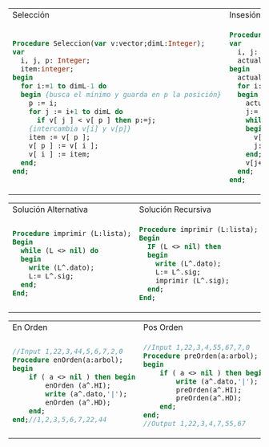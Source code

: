 
<table>
<tr><td>Selección</td><td>Insesión</td></tr>
<tr><td>

```pascal
Procedure Seleccion(var v:vector;dimL:Integer);
var 
  i, j, p: Integer;
  item:integer;
begin
  for i:=1 to dimL-1 do 
  begin {busca el mínimo y guarda en p la posición}
    p := i;
    for j := i+1 to dimL do
      if v[ j ] < v[ p ] then p:=j;
    {intercambia v[i] y v[p]}
    item := v[ p ];   
    v[ p ] := v[ i ];   
    v[ i ] := item;
  end;
end;
```
</td><td>

```pascal
Procedure Insercion(var v:vector;dimL:Integer);
var 
  i, j: Integer; 
  actual:integer;
begin
  actual:=0;
  for i:=2 to dimL do 
  begin 
    actual:= v[i];
    j:= i-1; 
    while (j > 0) and (v[j] > actual) do
    begin
      v[j+1]:= v[j];
      j:=j-1;
    end;  
    v[j+1]:= actual; 
  end;
end;
```
</td></tr>

</table>

<table>
<tr><td>Solución Alternativa</td><td>Solución Recursiva</td></tr><tr><td>

```pascal
Procedure imprimir (L:lista);
Begin
  while (L <> nil) do
  begin
    write (L^.dato);
    L:= L^.sig;
  end;
End;
```
</td><td>

```pascal
Procedure imprimir (L:lista);
Begin
  IF (L <> nil) then
  begin
    write (L^.dato);
    L:= L^.sig;
    imprimir (L^.sig);
  end;
End;
```
</td></tr>
</table>

<table>
<tr>
<td> En Orden </td> <td> Pos Orden </td><td> Pre Orden </td>
</tr>
<tr>
<td>
 
```pascal
//Input 1,22,3,44,5,6,7,2,0
Procedure enOrden(a:arbol);
begin
    if ( a <> nil ) then begin
        enOrden (a^.HI);
        write (a^.dato,'|');
        enOrden (a^.HD);
    end;
end;//1,2,3,5,6,7,22,44
```
</td>
<td>
 

```pascal
//Input 1,22,3,4,55,67,7,0
Procedure preOrden(a:arbol);
begin
    if ( a <> nil ) then begin
        write (a^.dato,'|');
        preOrden(a^.HI);
        preOrden(a^.HD);
    end;
end;
//Output 1,22,3,4,7,55,67
```
</td>
 <td>
  
```pascal
//Input 1,22,2,44,6,77,5,4,3,0
Procedure posOrden(a:arbol);
begin
    if ( a <> nil ) then begin
        preOrden (a^.HI);
        preOrden (a^.HD);
        write (a^.dato);
    end;
end;
//Output 22,2,6,5,4,3,44,77,1
```
</td>
</tr>
 
</table>